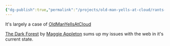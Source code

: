 ```yaml
---
{"dg-publish":true,"permalink":"/projects/old-man-yells-at-cloud/rants-and-musings/","dgPassFrontmatter":true}
---
```


It's largely a case of [OldManYellsAtCloud](old-man-yells-at-cloud.gif)






[The Dark Forest](https://maggieappleton.com/ai-dark-forest) by [Maggie Appleton](https://maggieappleton.com) sums up my issues with the web in it's current state.

